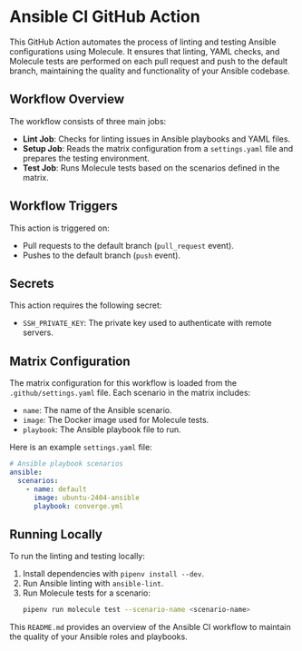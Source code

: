 # Ansible CI GitHub Action

This GitHub Action automates the process of linting and testing Ansible configurations using Molecule. It ensures that linting, YAML checks, and Molecule tests are performed on each pull request and push to the default branch, maintaining the quality and functionality of your Ansible codebase.

## Workflow Overview

The workflow consists of three main jobs:

- **Lint Job**: Checks for linting issues in Ansible playbooks and YAML files.
- **Setup Job**: Reads the matrix configuration from a `settings.yaml` file and prepares the testing environment.
- **Test Job**: Runs Molecule tests based on the scenarios defined in the matrix.

## Workflow Triggers

This action is triggered on:

- Pull requests to the default branch (`pull_request` event).
- Pushes to the default branch (`push` event).

## Secrets

This action requires the following secret:

- `SSH_PRIVATE_KEY`: The private key used to authenticate with remote servers.

## Matrix Configuration

The matrix configuration for this workflow is loaded from the `.github/settings.yaml` file. Each scenario in the matrix includes:

- `name`: The name of the Ansible scenario.
- `image`: The Docker image used for Molecule tests.
- `playbook`: The Ansible playbook file to run.

Here is an example `settings.yaml` file:

```yaml
# Ansible playbook scenarios
ansible:
  scenarios:
    - name: default
      image: ubuntu-2404-ansible
      playbook: converge.yml
```

## Running Locally

To run the linting and testing locally:

1. Install dependencies with `pipenv install --dev`.
2. Run Ansible linting with `ansible-lint`.
3. Run Molecule tests for a scenario:
   ```bash
   pipenv run molecule test --scenario-name <scenario-name>
   ```

This `README.md` provides an overview of the Ansible CI workflow to maintain the quality of your Ansible roles and playbooks.

